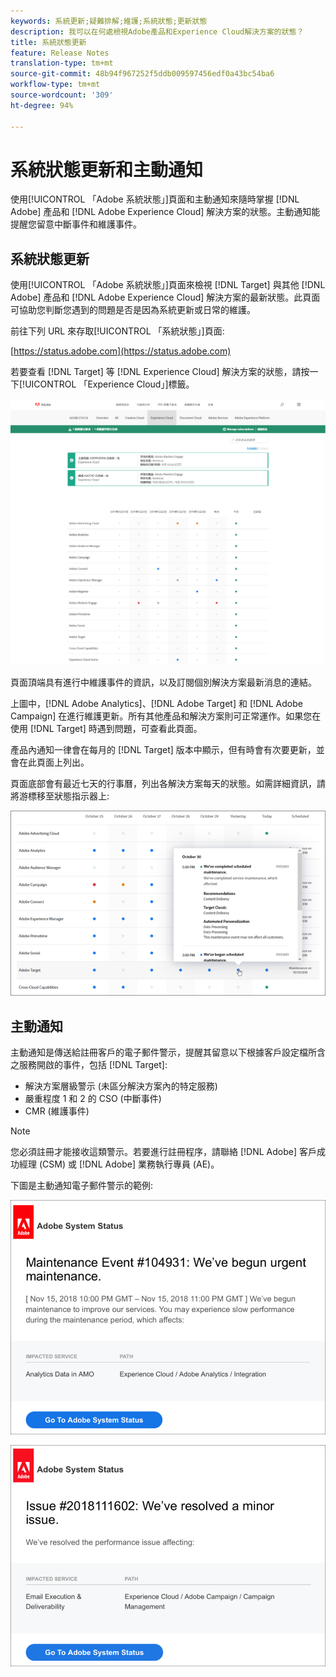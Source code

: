 ```yaml
---
keywords: 系統更新;疑難排解;維護;系統狀態;更新狀態
description: 我可以在何處檢視Adobe產品和Experience Cloud解決方案的狀態？
title: 系統狀態更新
feature: Release Notes
translation-type: tm+mt
source-git-commit: 48b94f967252f5ddb009597456edf0a43bc54ba6
workflow-type: tm+mt
source-wordcount: '309'
ht-degree: 94%

---
```



# 系統狀態更新和主動通知

使用[!UICONTROL 「Adobe 系統狀態」]頁面和主動通知來隨時掌握 [!DNL Adobe] 產品和 [!DNL Adobe Experience Cloud] 解決方案的狀態。主動通知能提醒您留意中斷事件和維護事件。

## 系統狀態更新

使用[!UICONTROL 「Adobe 系統狀態」]頁面來檢視 [!DNL Target] 與其他 [!DNL Adobe] 產品和 [!DNL Adobe Experience Cloud] 解決方案的最新狀態。此頁面可協助您判斷您遇到的問題是否是因為系統更新或日常的維護。

前往下列 URL 來存取[!UICONTROL 「系統狀態」]頁面:

[https://status.adobe.com](https://status.adobe.com)

若要查看 [!DNL Target] 等 [!DNL Experience Cloud] 解決方案的狀態，請按一下[!UICONTROL 「Experience Cloud」]標籤。

![](assets/system_status.png)

頁面頂端具有進行中維護事件的資訊，以及訂閱個別解決方案最新消息的連結。

上圖中，[!DNL Adobe Analytics]、[!DNL Adobe Target] 和 [!DNL Adobe Campaign] 在進行維護更新。所有其他產品和解決方案則可正常運作。如果您在使用 [!DNL Target] 時遇到問題，可查看此頁面。

產品內通知一律會在每月的 [!DNL Target] 版本中顯示，但有時會有次要更新，並會在此頁面上列出。

頁面底部會有最近七天的行事曆，列出各解決方案每天的狀態。如需詳細資訊，請將游標移至狀態指示器上:

![](assets/system_status_indicator.png)

## 主動通知

主動通知是傳送給註冊客戶的電子郵件警示，提醒其留意以下根據客戶設定檔所含之服務開啟的事件，包括 [!DNL Target]:

* 解決方案層級警示 (未區分解決方案內的特定服務)
* 嚴重程度 1 和 2 的 CSO (中斷事件)
* CMR (維護事件)

>[!NOTE]
>
>您必須註冊才能接收這類警示。若要進行註冊程序，請聯絡 [!DNL Adobe] 客戶成功經理 (CSM) 或 [!DNL Adobe] 業務執行專員 (AE)。

下圖是主動通知電子郵件警示的範例:

![主動通知 1](/help/r-release-notes/assets/proactive-notification-1.png)

![主動通知 2](/help/r-release-notes/assets/proactive-notification-2.png)